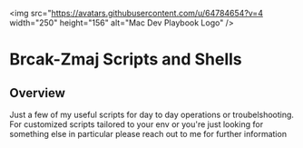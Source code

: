 <img src="https://avatars.githubusercontent.com/u/64784654?v=4 width="250" height="156" alt="Mac Dev Playbook Logo" /> 
                                                                                                                   
Brcak-Zmaj Scripts and Shells
==========
                                              

Overview
--------
Just a few of my useful scripts for day to day operations or troubelshooting.
For customized scripts tailored to your env or you're just looking for something else in particular please reach out to me for further information 
